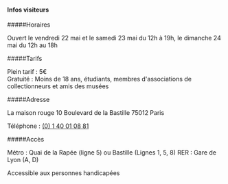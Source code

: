 #### Infos visiteurs

#####Horaires

Ouvert le vendredi 22 mai et le samedi 23 mai du 12h à 19h, le dimanche 24 mai du 12h
au 18h

#####Tarifs

Plein tarif : 5€ </br>
Gratuité : Moins de 18 ans, étudiants, membres d'associations de collectionneurs et amis
des musées

#####Adresse

La maison rouge
10 Boulevard de la Bastille
75012 Paris

Téléphone : [(0) 1 40 01 08 81](tel:(0)140010881)

#####Accès

Métro : Quai de la Rapée (ligne 5) ou Bastille (Lignes 1, 5, 8)
RER : Gare de Lyon (A, D)

Accessible aux personnes handicapées